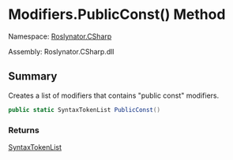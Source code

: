 # Modifiers\.PublicConst\(\) Method

Namespace: [Roslynator.CSharp](../../README.md)

Assembly: Roslynator\.CSharp\.dll

## Summary

Creates a list of modifiers that contains "public const" modifiers\.

```csharp
public static SyntaxTokenList PublicConst()
```

### Returns

[SyntaxTokenList](https://docs.microsoft.com/en-us/dotnet/api/microsoft.codeanalysis.syntaxtokenlist)


